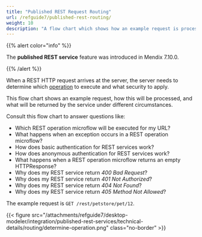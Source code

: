 ```yaml
---
title: "Published REST Request Routing"
url: /refguide7/published-rest-routing/
weight: 10
description: "A flow chart which shows how an example request is processed, what security is applied, and what is returned by the service."
---
```


{{% alert color="info" %}}

The **published REST service** feature was introduced in Mendix 7.10.0.

{{% /alert %}}

When a REST HTTP request arrives at the server, the server needs to determine which [operation](/refguide7/published-rest-operation/) to execute and what security to apply.

This flow chart shows an example request, how this will be processed, and what will be returned by the service under different circumstances.

Consult this flow chart to answer questions like:

* Which REST operation microflow will be executed for my URL?
* What happens when an exception occurs in a REST operation microflow?
* How does basic authentication for REST services work?
* How does anonymous authentication for REST services work?
* What happens when a REST operation microflow returns an empty HTTPResponse?
* Why does my REST service return *400 Bad Request*?
* Why does my REST service return *401 Not Authorized*?
* Why does my REST service return *404 Not Found*?
* Why does my REST service return *405 Method Not Allowed*?

The example request is `GET /rest/petstore/pet/12`.

{{< figure src="/attachments/refguide7/desktop-modeler/integration/published-rest-services/technical-details/routing/determine-operation.png" class="no-border" >}}

